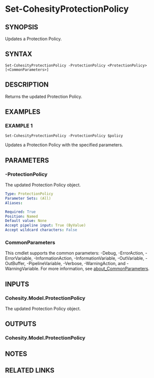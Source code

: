 # Set-CohesityProtectionPolicy

## SYNOPSIS
Updates a Protection Policy.

## SYNTAX

```
Set-CohesityProtectionPolicy -ProtectionPolicy <ProtectionPolicy> [<CommonParameters>]
```

## DESCRIPTION
Returns the updated Protection Policy.

## EXAMPLES

### EXAMPLE 1
```
Set-CohesityProtectionPolicy -ProtectionPolicy $policy
```

Updates a Protection Policy with the specified parameters.

## PARAMETERS

### -ProtectionPolicy
The updated Protection Policy object.

```yaml
Type: ProtectionPolicy
Parameter Sets: (All)
Aliases:

Required: True
Position: Named
Default value: None
Accept pipeline input: True (ByValue)
Accept wildcard characters: False
```

### CommonParameters
This cmdlet supports the common parameters: -Debug, -ErrorAction, -ErrorVariable, -InformationAction, -InformationVariable, -OutVariable, -OutBuffer, -PipelineVariable, -Verbose, -WarningAction, and -WarningVariable. For more information, see [about_CommonParameters](http://go.microsoft.com/fwlink/?LinkID=113216).

## INPUTS

### Cohesity.Model.ProtectionPolicy
The updated Protection Policy object.

## OUTPUTS

### Cohesity.Model.ProtectionPolicy
## NOTES

## RELATED LINKS
